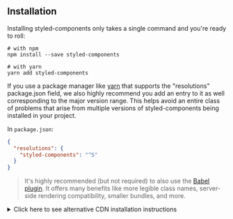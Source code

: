 ## Installation

Installing styled-components only takes a single command and you're ready to roll:

```
# with npm
npm install --save styled-components

# with yarn
yarn add styled-components
```

If you use a package manager like [yarn](https://yarnpkg.com/) that supports the "resolutions" package.json field, we also highly recommend you add an entry to it as well corresponding to the major version range. This helps avoid an entire class of problems that arise from multiple versions of styled-components being installed in your project.

In `package.json`:

```json
{
  "resolutions": {
    "styled-components": "^5"
  }
}
```

> It's highly recommended (but not required) to also use the [Babel plugin](/docs/tooling#babel-plugin). It offers many benefits like more legible class names, server-side rendering compatibility, smaller bundles, and more.

<details>
  <summary>Click here to see alternative CDN installation instructions</summary>

If you're not using a module bundler or package manager we also have a global ("UMD") build hosted on the [unpkg](http://unpkg.com) CDN. Simply add the following `<script>` tag to the bottom of your HTML file:

```html
<script src="https://unpkg.com/styled-components/dist/styled-components.min.js"></script>
```

Once you've added `styled-components` you will have access to the global `window.styled` variable.

```js
const Component = window.styled.div`
  color: red;
`
```

> This style of usage requires the [react CDN bundles](https://reactjs.org/docs/cdn-links.html) and the [`react-is` CDN bundle](https://unpkg.com/react-is/umd/react-is.production.min.js) to be on the page as well (before the styled-components script.)

</details>
